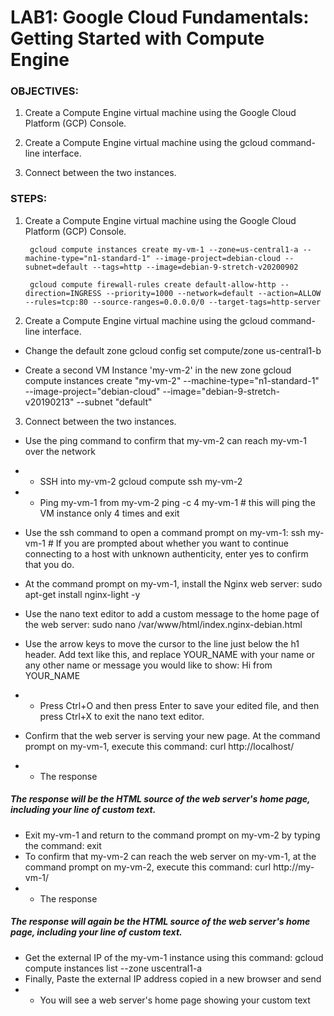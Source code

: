 # LAB1: Google Cloud Fundamentals: Getting Started with Compute Engine
### OBJECTIVES:
1.  Create a Compute Engine virtual machine using the Google Cloud Platform (GCP) Console.

2. Create a Compute Engine virtual machine using the gcloud command-line interface.

3. Connect between the two instances.

### STEPS:
1. Create a Compute Engine virtual machine using the Google Cloud Platform (GCP) Console.

        gcloud compute instances create my-vm-1 --zone=us-central1-a --machine-type="n1-standard-1" --image-project=debian-cloud --subnet=default --tags=http --image=debian-9-stretch-v20200902 

        gcloud compute firewall-rules create default-allow-http --direction=INGRESS --priority=1000 --network=default --action=ALLOW --rules=tcp:80 --source-ranges=0.0.0.0/0 --target-tags=http-server


2. Create a Compute Engine virtual machine using the gcloud command-line interface.
- Change the default zone
        gcloud config set compute/zone us-central1-b

- Create a second VM Instance 'my-vm-2' in the new zone
        gcloud compute instances create "my-vm-2" --machine-type="n1-standard-1" --image-project="debian-cloud" --image="debian-9-stretch-v20190213" --subnet "default"

3. Connect between the two instances.
-  Use the ping command to confirm that my-vm-2 can reach my-vm-1 over the network
- - SSH into my-vm-2
         gcloud compute ssh my-vm-2
- - Ping my-vm-1 from my-vm-2
         ping -c 4 my-vm-1    # this will ping the VM instance only 4 times and exit
- Use the ssh command to open a command prompt on my-vm-1:
         ssh my-vm-1   # If you are prompted about whether you want to continue connecting to a host with unknown authenticity, enter yes to confirm that you do.

- At the command prompt on my-vm-1, install the Nginx web server:
         sudo apt-get install nginx-light -y   
- Use the nano text editor to add a custom message to the home page of the web server:
         sudo nano /var/www/html/index.nginx-debian.html   
- Use the arrow keys to move the cursor to the line just below the h1 header. Add text like this, and replace YOUR_NAME with your name or any other name or message you would like to show:
         Hi from YOUR_NAME
- - Press Ctrl+O and then press Enter to save your edited file, and then press Ctrl+X to exit the nano text editor.
- Confirm that the web server is serving your new page. At the command prompt on my-vm-1, execute this command:
         curl http://localhost/
- - The response
##### The response will be the HTML source of the web server's home page, including your line of custom text. 
- Exit my-vm-1 and return to the command prompt on my-vm-2 by typing the command:
         exit
- To confirm that my-vm-2 can reach the web server on my-vm-1, at the command prompt on my-vm-2, execute this command:
         curl http://my-vm-1/
- - The response 
##### The response will again be the HTML source of the web server's home page, including your line of custom text.
- Get the external IP of the my-vm-1 instance using this  command:
         gcloud compute instances list --zone uscentral1-a
- Finally, Paste the external IP address copied in a new browser and send
- - You will see a web server's home page showing your custom text
    